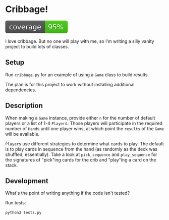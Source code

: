 # Cribbage!
![](coverage.svg)

I love cribbage. But no one will play with me, so I'm writing a silly vanity project to build lots of classes.

## Setup

Run `cribbage.py` for an example of using a `Game` class to build results.

The plan is for this project to work without installing additional dependencies.

## Description

When making a `Game` instance, provide either `n` for the number of default players or a list of 1-4 `Player`s. Those players will participate in the required number of `Hand`s until one player wins, at which point the `results` of the `Game` will be available.

`Player`s use different strategies to determine what cards to play. The default is to play cards in sequence from the hand (as randomly as the deck was shuffled, essentially). Take a look at `pick_sequence` and `play_sequence` for the signatures of "pick"ing cards for the crib and "play"ing a card on the stack.

## Development

What's the point of writing anything if the code isn't tested?

Run tests:

```shell
python3 tests.py
```
